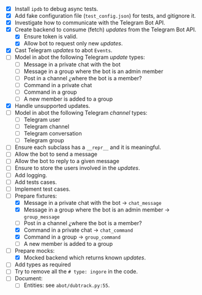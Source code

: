 - [x] Install `ipdb` to debug async tests.
- [x] Add fake configuration file (`test_config.json`) for tests, and gitignore it.
- [x] Investigate how to communicate with the Telegram Bot API.
- [x] Create backend to consume (fetch) _updates_ from the Telegram Bot API.
  - [x] Ensure token is valid.
  - [x] Allow bot to request only new _updates_.
- [x] Cast Telegram _updates_ to abot `Events`.
- [ ] Model in abot the following Telegram _update_ types:
  - [ ] Message in a private chat with the bot
  - [ ] Message in a group where the bot is an admin member
  - [ ] Post in a channel ¿where the bot is a member?
  - [ ] Command in a private chat
  - [ ] Command in a group
  - [ ] A new member is added to a group
- [x] Handle unsupported updates.
- [ ] Model in abot the following Telegram _channel_ types:
  - [ ] Telegram user
  - [ ] Telegram channel
  - [ ] Telegram conversation
  - [ ] Telegram group
- [ ] Ensure each subclass has a `__repr__` and it is meaningful.
- [ ] Allow the bot to send a message
- [ ] Allow the bot to reply to a given message
- [ ] Ensure to store the users involved in the _updates_.
- [ ] Add logging.
- [ ] Add tests cases.
- [ ] Implement test cases.
- [ ] Prepare fixtures:
  - [x] Message in a private chat with the bot -> `chat_message`
  - [x] Message in a group where the bot is an admin member -> `group_message`
  - [ ] Post in a channel ¿where the bot is a member?
  - [x] Command in a private chat -> `chat_command`
  - [x] Command in a group -> `group_command`
  - [ ] A new member is added to a group
- [ ] Prepare mocks:
  - [x] Mocked backend which returns known _updates_.
- [ ] Add types as required
- [ ] Try to remove all the `# type: ingore` in the code.
- [ ] Document:
  - [ ] Entities: see `abot/dubtrack.py:55`.
